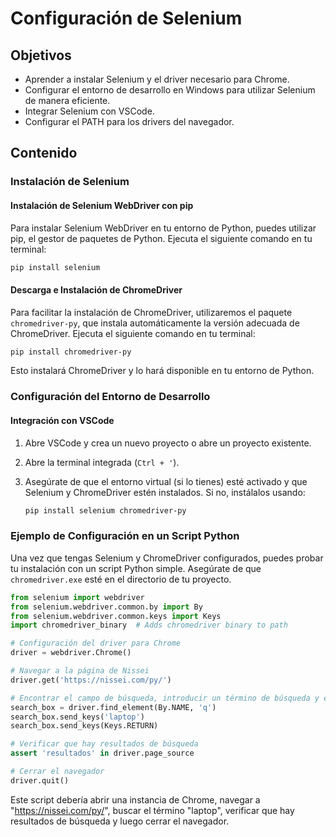 
# Configuración de Selenium

## Objetivos

- Aprender a instalar Selenium y el driver necesario para Chrome.
- Configurar el entorno de desarrollo en Windows para utilizar Selenium de manera eficiente.
- Integrar Selenium con VSCode.
- Configurar el PATH para los drivers del navegador.

## Contenido

### Instalación de Selenium

#### Instalación de Selenium WebDriver con pip

Para instalar Selenium WebDriver en tu entorno de Python, puedes utilizar pip, el gestor de paquetes de Python. Ejecuta el siguiente comando en tu terminal:

```bash
pip install selenium
```

#### Descarga e Instalación de ChromeDriver

Para facilitar la instalación de ChromeDriver, utilizaremos el paquete `chromedriver-py`, que instala automáticamente la versión adecuada de ChromeDriver. Ejecuta el siguiente comando en tu terminal:

```bash
pip install chromedriver-py
```

Esto instalará ChromeDriver y lo hará disponible en tu entorno de Python.

### Configuración del Entorno de Desarrollo

#### Integración con VSCode

1. Abre VSCode y crea un nuevo proyecto o abre un proyecto existente.
2. Abre la terminal integrada (`Ctrl + '`).
3. Asegúrate de que el entorno virtual (si lo tienes) esté activado y que Selenium y ChromeDriver estén instalados. Si no, instálalos usando:

   ```bash
   pip install selenium chromedriver-py
   ```

### Ejemplo de Configuración en un Script Python

Una vez que tengas Selenium y ChromeDriver configurados, puedes probar tu instalación con un script Python simple. Asegúrate de que `chromedriver.exe` esté en el directorio de tu proyecto.

```python
from selenium import webdriver
from selenium.webdriver.common.by import By
from selenium.webdriver.common.keys import Keys
import chromedriver_binary  # Adds chromedriver binary to path

# Configuración del driver para Chrome
driver = webdriver.Chrome()

# Navegar a la página de Nissei
driver.get('https://nissei.com/py/')

# Encontrar el campo de búsqueda, introducir un término de búsqueda y enviar el formulario
search_box = driver.find_element(By.NAME, 'q')
search_box.send_keys('laptop')
search_box.send_keys(Keys.RETURN)

# Verificar que hay resultados de búsqueda
assert 'resultados' in driver.page_source

# Cerrar el navegador
driver.quit()
```

Este script debería abrir una instancia de Chrome, navegar a "https://nissei.com/py/", buscar el término "laptop", verificar que hay resultados de búsqueda y luego cerrar el navegador.
